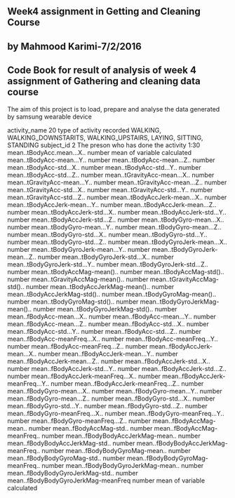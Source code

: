 ## Week4 assignment in Getting and Cleaning Course
## by Mahmood Karimi-7/2/2016
## Code Book for result of analysis of week 4 assignment of Gathering and cleaning data course
The aim of this project is to load, prepare and analyse the data generated by samsung wearable device

activity_name        20
        type of activity recorded
        WALKING, WALKING_DOWNSTARITS, WALKING_UPSTAIRS, LAYING, SITTING, STANDING
subject_id         2
        The preson who has done the activity
        1:30
mean..tBodyAcc.mean...X..          number
        mean of variable calculated
mean..tBodyAcc-mean...Y..    number 
mean..tBodyAcc-mean...Z..    number 
mean..tBodyAcc-std...X..    number 
mean..tBodyAcc-std...Y..     number 
mean..tBodyAcc-std...Z..     number 
mean..tGravityAcc-mean...X..     number 
mean..tGravityAcc-mean...Y..     number 
mean..tGravityAcc-mean...Z..     number 
mean..tGravityAcc-std...X..     number 
mean..tGravityAcc-std...Y..     number 
mean..tGravityAcc-std...Z..     number 
mean..tBodyAccJerk-mean...X..     number 
mean..tBodyAccJerk-mean...Y..     number 
mean..tBodyAccJerk-mean...Z..     number 
mean..tBodyAccJerk-std...X..     number 
mean..tBodyAccJerk-std...Y..     number 
mean..tBodyAccJerk-std...Z..     number 
mean..tBodyGyro-mean...X..     number 
mean..tBodyGyro-mean...Y..     number 
mean..tBodyGyro-mean...Z..     number 
mean..tBodyGyro-std...X..     number 
mean..tBodyGyro-std...Y..     number 
mean..tBodyGyro-std...Z..     number 
mean..tBodyGyroJerk-mean...X..     number 
mean..tBodyGyroJerk-mean...Y..     number 
mean..tBodyGyroJerk-mean...Z..     number 
mean..tBodyGyroJerk-std...X..     number 
mean..tBodyGyroJerk-std...Y..     number 
mean..tBodyGyroJerk-std...Z..     number 
mean..tBodyAccMag-mean()..     number 
mean..tBodyAccMag-std()..     number 
mean..tGravityAccMag-mean()..     number 
mean..tGravityAccMag-std()..     number 
mean..tBodyAccJerkMag-mean()..     number 
mean..tBodyAccJerkMag-std()..     number 
mean..tBodyGyroMag-mean()..     number 
mean..tBodyGyroMag-std()..     number 
mean..tBodyGyroJerkMag-mean()..     number 
mean..tBodyGyroJerkMag-std()..     number 
mean..fBodyAcc-mean...X..     number 
mean..fBodyAcc-mean...Y..     number 
mean..fBodyAcc-mean...Z..     number 
mean..fBodyAcc-std...X..     number 
mean..fBodyAcc-std...Y..     number 
mean..fBodyAcc-std...Z..     number 
mean..fBodyAcc-meanFreq...X..     number 
mean..fBodyAcc-meanFreq...Y..     number 
mean..fBodyAcc-meanFreq...Z..     number 
mean..fBodyAccJerk-mean...X..     number 
mean..fBodyAccJerk-mean...Y..     number 
mean..fBodyAccJerk-mean...Z..     number 
mean..fBodyAccJerk-std...X..     number 
mean..fBodyAccJerk-std...Y..     number 
mean..fBodyAccJerk-std...Z..     number 
mean..fBodyAccJerk-meanFreq...X..     number 
mean..fBodyAccJerk-meanFreq...Y..     number 
mean..fBodyAccJerk-meanFreq...Z..     number 
mean..fBodyGyro-mean...X..     number 
mean..fBodyGyro-mean...Y..     number 
mean..fBodyGyro-mean...Z..     number 
mean..fBodyGyro-std...X..     number 
mean..fBodyGyro-std...Y..     number 
mean..fBodyGyro-std...Z..     number 
mean..fBodyGyro-meanFreq...X..     number 
mean..fBodyGyro-meanFreq...Y..     number 
mean..fBodyGyro-meanFreq...Z..     number 
mean..fBodyAccMag-mean..     number 
mean..fBodyAccMag-std..     number 
mean..fBodyAccMag-meanFreq..     number 
mean..fBodyBodyAccJerkMag-mean..     number 
mean..fBodyBodyAccJerkMag-std..     number 
mean..fBodyBodyAccJerkMag-meanFreq..     number 
mean..fBodyBodyGyroMag-mean..     number 
mean..fBodyBodyGyroMag-std..     number 
mean..fBodyBodyGyroMag-meanFreq..     number 
mean..fBodyBodyGyroJerkMag-mean..     number 
mean..fBodyBodyGyroJerkMag-std..     number 
mean..fBodyBodyGyroJerkMag-meanFreq	number
        mean of variable calculated



